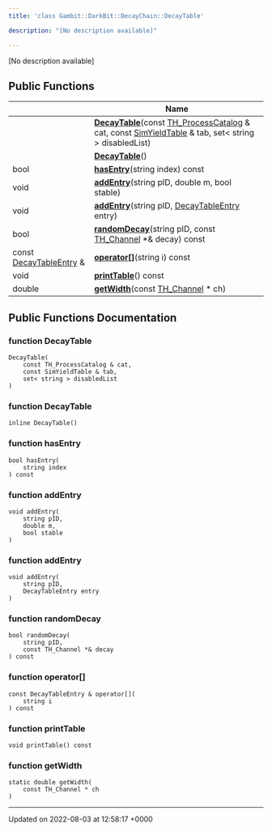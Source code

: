 ```yaml
---
title: 'class Gambit::DarkBit::DecayChain::DecayTable'

description: "[No description available]"

---
```









[No description available]

## Public Functions

|                | Name           |
| -------------- | -------------- |
| | **[DecayTable](/documentation/code/colliderbit/classes/classgambit_1_1darkbit_1_1decaychain_1_1decaytable/#function-decaytable)**(const [TH_ProcessCatalog](/documentation/code/colliderbit/classes/structgambit_1_1darkbit_1_1th__processcatalog/) & cat, const [SimYieldTable](/documentation/code/colliderbit/classes/classgambit_1_1darkbit_1_1simyieldtable/) & tab, set< string > disabledList) |
| | **[DecayTable](/documentation/code/colliderbit/classes/classgambit_1_1darkbit_1_1decaychain_1_1decaytable/#function-decaytable)**() |
| bool | **[hasEntry](/documentation/code/colliderbit/classes/classgambit_1_1darkbit_1_1decaychain_1_1decaytable/#function-hasentry)**(string index) const |
| void | **[addEntry](/documentation/code/colliderbit/classes/classgambit_1_1darkbit_1_1decaychain_1_1decaytable/#function-addentry)**(string pID, double m, bool stable) |
| void | **[addEntry](/documentation/code/colliderbit/classes/classgambit_1_1darkbit_1_1decaychain_1_1decaytable/#function-addentry)**(string pID, [DecayTableEntry](/documentation/code/colliderbit/classes/classgambit_1_1darkbit_1_1decaychain_1_1decaytableentry/) entry) |
| bool | **[randomDecay](/documentation/code/colliderbit/classes/classgambit_1_1darkbit_1_1decaychain_1_1decaytable/#function-randomdecay)**(string pID, const [TH_Channel](/documentation/code/colliderbit/classes/structgambit_1_1darkbit_1_1th__channel/) *& decay) const |
| const [DecayTableEntry](/documentation/code/colliderbit/classes/classgambit_1_1darkbit_1_1decaychain_1_1decaytableentry/) & | **[operator[]](/documentation/code/colliderbit/classes/classgambit_1_1darkbit_1_1decaychain_1_1decaytable/#function-operator[])**(string i) const |
| void | **[printTable](/documentation/code/colliderbit/classes/classgambit_1_1darkbit_1_1decaychain_1_1decaytable/#function-printtable)**() const |
| double | **[getWidth](/documentation/code/colliderbit/classes/classgambit_1_1darkbit_1_1decaychain_1_1decaytable/#function-getwidth)**(const [TH_Channel](/documentation/code/colliderbit/classes/structgambit_1_1darkbit_1_1th__channel/) * ch) |

## Public Functions Documentation

### function DecayTable

```
DecayTable(
    const TH_ProcessCatalog & cat,
    const SimYieldTable & tab,
    set< string > disabledList
)
```


### function DecayTable

```
inline DecayTable()
```


### function hasEntry

```
bool hasEntry(
    string index
) const
```


### function addEntry

```
void addEntry(
    string pID,
    double m,
    bool stable
)
```


### function addEntry

```
void addEntry(
    string pID,
    DecayTableEntry entry
)
```


### function randomDecay

```
bool randomDecay(
    string pID,
    const TH_Channel *& decay
) const
```


### function operator[]

```
const DecayTableEntry & operator[](
    string i
) const
```


### function printTable

```
void printTable() const
```


### function getWidth

```
static double getWidth(
    const TH_Channel * ch
)
```


-------------------------------

Updated on 2022-08-03 at 12:58:17 +0000